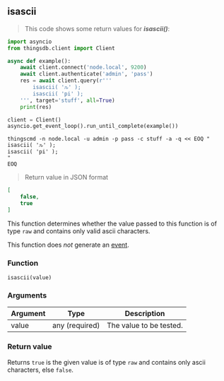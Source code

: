 ## isascii

> This code shows some return values for ***isascii()***:

```python
import asyncio
from thingsdb.client import Client

async def example():
    await client.connect('node.local', 9200)
    await client.authenticate('admin', 'pass')
    res = await client.query(r'''
        isascii( 'ԉ' );
        isascii( 'pi' );
    ''', target='stuff', all=True)
    print(res)

client = Client()
asyncio.get_event_loop().run_until_complete(example())
```

```shell
thingscmd -n node.local -u admin -p pass -c stuff -a -q << EOQ "
isascii( 'ԉ' );
isascii( 'pi' );
"
EOQ
```

> Return value in JSON format

```json
[
    false,
    true
]
```

This function determines whether the value passed to this function is of
type `raw` and contains only valid ascii characters.

This function does *not* generate an [event](#events).

### Function
`isascii(value)`

### Arguments
Argument | Type | Description
-------- | ---- | -----------
value | any (required) | The value to be tested.

### Return value
Returns `true` is the given value is of type `raw` and contains only ascii characters, else `false`.
